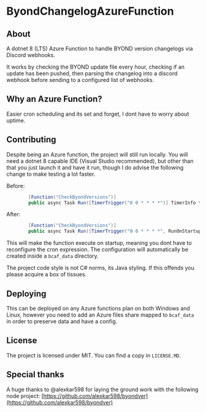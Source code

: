 # ByondChangelogAzureFunction

## About

A dotnet 8 (LTS) Azure Function to handle BYOND version changelogs via Discord webhooks.

It works by checking the BYOND update file every hour, checking if an update has been pushed, then parsing the changelog into
a discord webhook before sending to a configured list of webhooks.

## Why an Azure Function?

Easier cron scheduling and its set and forget, I dont have to worry about uptime.

## Contributing

Despite being an Azure function, the project will still run locally. You will need a dotnet 8 capable IDE
(Visual Studio recommended), but other than that you just launch it and have it run, though I do advise the
following change to make testing a lot faster.

Before:
```cs
        [Function("CheckByondVersions")]
        public async Task Run([TimerTrigger("0 0 * * * *")] TimerInfo trigger)
```


After:
```cs
        [Function("CheckByondVersions")]
        public async Task Run([TimerTrigger("0 0 * * * *", RunOnStartup = true)] TimerInfo trigger)
```

This will make the function execute on startup, meaning you dont have to reconfigure the cron expression.
The configuration will automatically be created inside a `bcaf_data` directory.

The project code style is not C# norms, its Java styling. If this offends you please acquire a box of tissues.

## Deploying

This can be deployed on any Azure functions plan on both Windows and Linux, however you need to add an Azure files
share mapped to `bcaf_data` in order to preserve data and have a config.

## License

The project is licensed under MIT. You can find a copy in `LICENSE.MD`.

## Special thanks

A huge thanks to @alexkar598 for laying the ground work with the following node project:
[https://github.com/alexkar598/byondver](https://github.com/alexkar598/byondver)